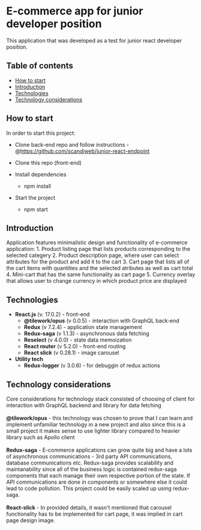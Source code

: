 
# E-commerce app for junior developer position

This application that was developed as a test for junior react developer position.

## Table of contents 
* [How to start](#how-to-start)
* [Introduction](#introduction)
* [Technologies](#technologies)
* [Technology considerations](#technology-considerations)

## How to start

In order to start this project:

* Clone back-end repo and follow instructions - @https://github.com/scandiweb/junior-react-endpoint

* Clone this repo (front-end)
* Install dependencies
    * npm install
* Start the project
    * npm start
## Introduction

Application features minimalistic design and functionality of e-commerce application:
    1. Product listing page that lists products corresponding to the selected categery
    2. Product description page, where user can select attributes for the product and add it to the cart
    3. Cart page that lists all of the cart items with quantities and the selected atributes as well as cart total
    4. Mini-cart that has the same functionality as cart page
    5. Currency overlay that allows user to change currency in which product price are displayed

## Technologies

* **React.js** (v. 17.0.2) - front-end
    * **@tilework/opus** (v 0.0.5) - interaction with GraphQL back-end
    * **Redux** (v 7.2.4) - application state management
    * **Redux-saga** (v 1.1.3) - asynchronous data fetching
    * **Reselect** (v 4.0.0) - state data memoization
    * **React router** (v 5.2.0) - front-end routing
    * **React slick** (v 0.28.1) - image carousel
* **Utility tech**
    * **Redux-logger** (v 3.0.6) - for debuggin of redux actions

## Technology considerations

Core considerations for technology stack consisted of choosing of client for interaction with GraphQL backend and library for data fetching
<br/>
<br/>
**@tilework/opus** - this technology was chosen to prove that I can learn and implement unfamiliar technology in a new project and also since this is a small project it makes sense to use lighter library compared to heavier library such as Apollo client
<br/>
<br/>
**Redux-saga** - E-commerce applications can grow quite big and have a lots of asynchronous communications - 3rd party API communications, database communications etc. Redux-saga provides scalability and maintanability since all of the business logic is contained redux-saga components that each manage their own respective portion of the state. If API communications are done in components or somewhere else it could lead to code pollution. This project could be easily scaled up using redux-saga. 
<br/>
<br/>
**React-slick** - In provided details, it wasn't mentioned that carousel functionality has to be implemented for cart page, it was implied in cart page design image.


